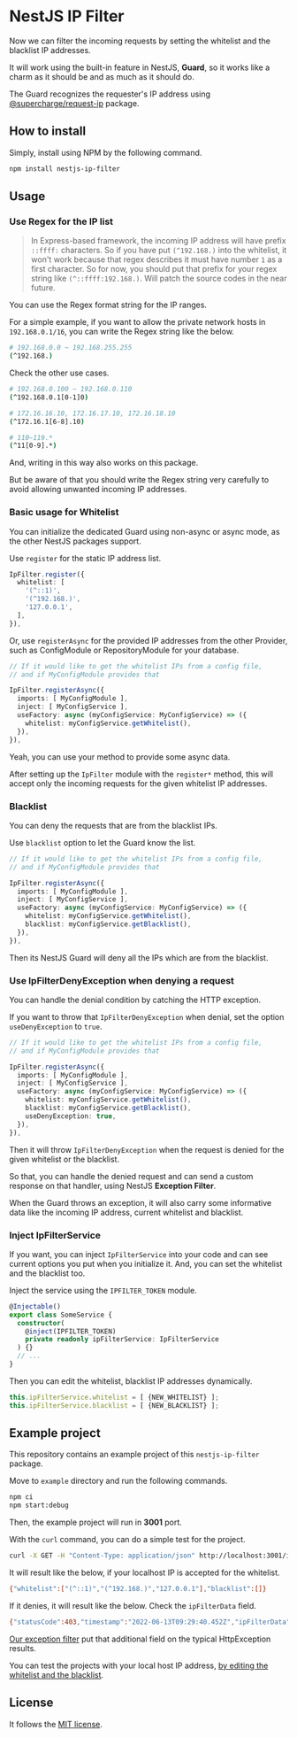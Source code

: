 # NestJS IP Filter

Now we can filter the incoming requests by setting the whitelist and the blacklist IP addresses.

It will work using the built-in feature in NestJS, **Guard**, so it works like a charm as it should be and as much as it should do.

The Guard recognizes the requester's IP address using [@supercharge/request-ip](https://www.npmjs.com/package/request-ip) package.

## How to install

Simply, install using NPM by the following command.

```bash
npm install nestjs-ip-filter
```

## Usage

### Use Regex for the IP list

> In Express-based framework, the incoming IP address will have prefix `::ffff:` characters. So if you have put `(^192.168.)` into the whitelist, it won't work because that regex describes it must have number `1` as a first character.
> So for now, you should put that prefix for your regex string like `(^::ffff:192.168.)`. Will patch the source codes in the near future.

You can use the Regex format string for the IP ranges.

For a simple example, if you want to allow the private network hosts in `192.168.0.1/16`, you can write the Regex string like the below.

```bash
# 192.168.0.0 ~ 192.168.255.255
(^192.168.)
```

Check the other use cases.

```bash
# 192.168.0.100 ~ 192.168.0.110
(^192.168.0.1[0-1]0)

# 172.16.16.10, 172.16.17.10, 172.16.18.10
(^172.16.1[6-8].10)

# 110~119.*
(^11[0-9].*)
```

And, writing in this way also works on this package.

But be aware of that you should write the Regex string very carefully to avoid allowing unwanted incoming IP addresses.

### Basic usage for Whitelist

You can initialize the dedicated Guard using non-async or async mode, as the other NestJS packages support.

Use `register` for the static IP address list.

```typescript
IpFilter.register({
  whitelist: [
    '(^::1)',
    '(^192.168.)',
    '127.0.0.1',
  ],
}),
```

Or, use `registerAsync` for the provided IP addresses from the other Provider, such as ConfigModule or RepositoryModule for your database.

```typescript
// If it would like to get the whitelist IPs from a config file,
// and if MyConfigModule provides that

IpFilter.registerAsync({
  imports: [ MyConfigModule ],
  inject: [ MyConfigService ],
  useFactory: async (myConfigService: MyConfigService) => ({
    whitelist: myConfigService.getWhitelist(),
  }),
}),
```

Yeah, you can use your method to provide some async data.

After setting up the `IpFilter` module with the `register*` method, this will accept only the incoming requests for the given whitelist IP addresses.

### Blacklist

You can deny the requests that are from the blacklist IPs.

Use `blacklist` option to let the Guard know the list.

```typescript
// If it would like to get the whitelist IPs from a config file,
// and if MyConfigModule provides that

IpFilter.registerAsync({
  imports: [ MyConfigModule ],
  inject: [ MyConfigService ],
  useFactory: async (myConfigService: MyConfigService) => ({
    whitelist: myConfigService.getWhitelist(),
    blacklist: myConfigService.getBlacklist(),
  }),
}),
```

Then its NestJS Guard will deny all the IPs which are from the blacklist.

### Use IpFilterDenyException when denying a request

You can handle the denial condition by catching the HTTP exception.

If you want to throw that `IpFilterDenyException` when denial, set the option `useDenyException` to `true`.

```typescript
// If it would like to get the whitelist IPs from a config file,
// and if MyConfigModule provides that

IpFilter.registerAsync({
  imports: [ MyConfigModule ],
  inject: [ MyConfigService ],
  useFactory: async (myConfigService: MyConfigService) => ({
    whitelist: myConfigService.getWhitelist(),
    blacklist: myConfigService.getBlacklist(),
    useDenyException: true,
  }),
}),
```

Then it will throw `IpFilterDenyException` when the request is denied for the given whitelist or the blacklist.

So that, you can handle the denied request and can send a custom response on that handler, using NestJS **Exception Filter**.

When the Guard throws an exception, it will also carry some informative data like the incoming IP address, current whitelist and blacklist.

### Inject IpFilterService

If you want, you can inject `IpFilterService` into your code and can see current options you put when you initialize it. And, you can set the whitelist and the blacklist too.

Inject the service using the `IPFILTER_TOKEN` module.

```typescript
@Injectable()
export class SomeService {
  constructor(
    @inject(IPFILTER_TOKEN)
    private readonly ipFilterService: IpFilterService
  ) {}
  // ...
}
```

Then you can edit the whitelist, blacklist IP addresses dynamically.

```typescript
this.ipFilterService.whitelist = [ {NEW_WHITELIST} ];
this.ipFilterService.blacklist = [ {NEW_BLACKLIST} ];
```

## Example project

This repository contains an example project of this `nestjs-ip-filter` package.

Move to `example` directory and run the following commands.

```bash
npm ci
npm start:debug
```

Then, the example project will run in **3001** port.

With the `curl` command, you can do a simple test for the project.

```bash
curl -X GET -H "Content-Type: application/json" http://localhost:3001/ipfilter
```

It will result like the below, if your localhost IP is accepted for the whitelist.

```bash
{"whitelist":["(^::1)","(^192.168.)","127.0.0.1"],"blacklist":[]}
```

If it denies, it will result like the below. Check the `ipFilterData` field.

```bash
{"statusCode":403,"timestamp":"2022-06-13T09:29:40.452Z","ipFilterData":{"clientIp":"::ffff:127.0.0.1","whitelist":["(^::1)","(^192.168.)"],"blacklist":[]},"path":"/ipfilter"}
```

[Our exception filter](example/src/exception/ipfilter-exception-filter.exception.ts) put that additional field on the typical HttpException results.

You can test the projects with your local host IP address, [by editing the whitelist and the blacklist](example/src/ip-repository/ip-repository.service.ts).

## License

It follows the [MIT license](LICENSE).
